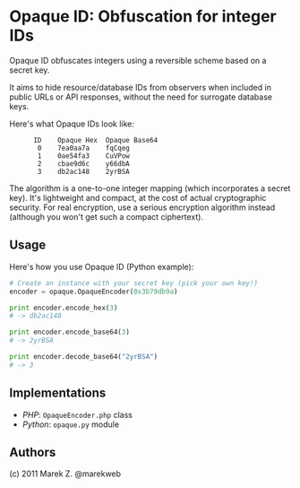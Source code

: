 Opaque ID: Obfuscation for integer IDs
======================================

Opaque ID obfuscates integers using a reversible scheme based on a secret key.

It aims to hide resource/database IDs from observers when included in public URLs or API responses, without the need for surrogate database keys.

Here's what Opaque IDs look like:

```
      ID    Opaque Hex  Opaque Base64
       0    7ea0aa7a    fqCqeg
       1    0ae54fa3    CuVPow
       2    cbae9d6c    y66dbA
       3    db2ac148    2yrBSA
```

The algorithm is a one-to-one integer mapping (which incorporates a secret key). It's lightweight and compact, at the cost of actual cryptographic security. For real encryption, use a serious encryption algorithm instead (although you won't get such a compact ciphertext). 

Usage
-----

Here's how you use Opaque ID (Python example):

```python
# Create an instance with your secret key (pick your own key!)
encoder = opaque.OpaqueEncoder(0x3b79db9a) 

print encoder.encode_hex(3)
# -> db2ac148

print encoder.encode_base64(3)
# -> 2yrBSA

print encoder.decode_base64("2yrBSA")
# -> 3
```

Implementations
---------------

* _PHP_: `OpaqueEncoder.php` class
* _Python_: `opaque.py` module

Authors
-------

(c) 2011 Marek Z. @marekweb